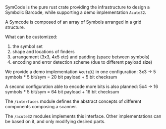SymCode is the pure rust crate providing the infrastructure to design a Symbolic Barcode,
while supporting a demo implementation `Acute32`.

A Symcode is composed of an array of Symbols arranged in a grid structure.

What can be customized:
1. the symbol set
2. shape and locations of finders
3. arrangement (3x3, 4x5 etc) and padding (space between symbols)
4. encoding and error detection scheme (due to different payload size)

We provide a demo implementation `Acute32` in one configuration:
3x3 -> 5 symbols * 5 bit/sym = 20 bit payload + 5 bit checksum

A second configuration able to encode more bits is also planned:
5x4 -> 16 symbols * 5 bit/sym = 64 bit payload + 16 bit checksum

The `/interfaces` module defines the abstract concepts of different components composing a scanner.

The `/acute32` modules implements this interface. Other implementations can be based on it, and only 
modifying desired parts.